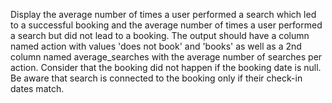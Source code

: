 Display the average number of times a user performed a search which led to a successful booking and the average number of times a user performed a search but did not lead to a booking. 
The output should have a column named action with values 'does not book' and 'books' as well as a 2nd column named average_searches with the average number of searches per action. 
Consider that the booking did not happen if the booking date is null. 
Be aware that search is connected to the booking only if their check-in dates match.